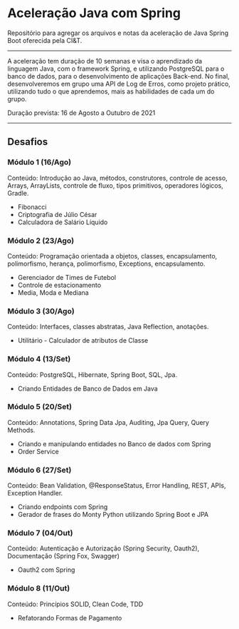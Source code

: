 # Aceleração Java com Spring
Repositório para agregar os arquivos e notas da aceleração de Java Spring Boot oferecida pela CI&amp;T.

---
A aceleração tem duração de 10 semanas e visa o aprendizado da linguagem Java, com o framework Spring, e utilizando PostgreSQL para o banco de dados, para o desenvolvimento de aplicações Back-end. No final, desenvolveremos em grupo uma API de Log de Erros, como projeto prático, utilizando tudo o que aprendemos, mais as habilidades de cada um do grupo.

Duração prevista: 16 de Agosto a Outubro de 2021

---
## Desafios

### Módulo 1 (16/Ago)
Conteúdo: Introdução ao Java, métodos, construtores, controle de acesso, Arrays, ArrayLists, controle de fluxo, tipos primitivos, operadores lógicos, Gradle.
- Fibonacci
- Criptografia de Júlio César
- Calculadora de Salário Líquido

### Módulo 2 (23/Ago)
Conteúdo: Programação orientada a objetos, classes, encapsulamento, polimorfismo, herança, polimorfismo, Exceptions, encapsulamento. 
- Gerenciador de Times de Futebol
- Controle de estacionamento
- Media, Moda e Mediana

### Módulo 3 (30/Ago)
Conteúdo: Interfaces, classes abstratas, Java Reflection, anotações.
- Utilitário - Calculador de atributos de Classe

### Módulo 4 (13/Set)
Conteúdo: PostgreSQL, Hibernate, Spring Boot, SQL, Jpa.
- Criando Entidades de Banco de Dados em Java

### Módulo 5 (20/Set)
Conteúdo: Annotations, Spring Data Jpa, Auditing, Jpa Query, Query Methods.
- Criando e manipulando entidades no Banco de dados com Spring
- Order Service

### Módulo 6 (27/Set)
Conteúdo: Bean Validation, @ResponseStatus, Error Handling, REST, APIs, Exception Handler.
- Criando endpoints com Spring
- Gerador de frases do Monty Python utilizando Spring Boot e JPA

### Módulo 7 (04/Out)
Conteúdo: Autenticação e Autorização (Spring Security, Oauth2), Documentação (Spring Fox, Swagger)
- Oauth2 com Spring

### Módulo 8 (11/Out)
Conteúdo: Princípios SOLID, Clean Code, TDD
- Refatorando Formas de Pagamento
